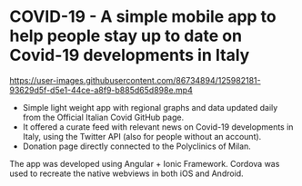 





# COVID-19 - A simple mobile app to help people stay up to date on Covid-19 developments in Italy

https://user-images.githubusercontent.com/86734894/125982181-93629d5f-d5e1-44ce-a8f9-b885d65d898e.mp4



- Simple light weight app with regional graphs and data updated daily from the Official Italian Covid GitHub page.
- It offered a curate feed with relevant news on Covid-19 developments in Italy, using the Twitter API (also for people without an account).
- Donation page directly connected to the Polyclinics of Milan.

The app was developed using Angular + Ionic Framework.
Cordova was used to recreate the native webviews in both iOS and Android.









